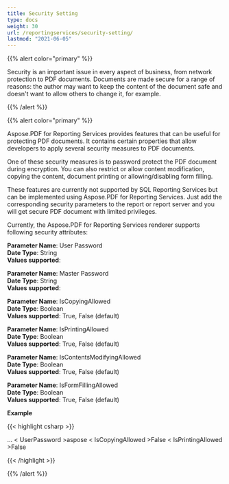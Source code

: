 ```yaml
---
title: Security Setting
type: docs
weight: 30
url: /reportingservices/security-setting/
lastmod: "2021-06-05"
---
```


{{% alert color="primary" %}}

Security is an important issue in every aspect of business, from network protection to PDF documents. Documents are made secure for a range of reasons: the author may want to keep the content of the document safe and doesn't want to allow others to change it, for example.

{{% /alert %}}

{{% alert color="primary" %}}

Aspose.PDF for Reporting Services provides features that can be useful for protecting PDF documents. It contains certain properties that allow developers to apply several security measures to PDF documents.

One of these security measures is to password protect the PDF document during encryption. You can also restrict or allow content modification, copying the content, document printing or allowing/disabling form filling.

These features are currently not supported by SQL Reporting Services but can be implemented using Aspose.PDF for Reporting Services. Just add the corresponding security parameters to the report or report server and you will get secure PDF document with limited privileges.

Currently, the Aspose.PDF for Reporting Services renderer supports following security attributes:

**Parameter Name**: User Password  
**Date Type**: String  
**Values supported**:  

**Parameter Name**: Master Password  
**Date Type**: String  
**Values supported**:  

**Parameter Name**: IsCopyingAllowed  
**Date Type**: Boolean  
**Values supported**: True, False (default)  

**Parameter Name**: IsPrintingAllowed  
**Date Type**: Boolean  
**Values supported**: True, False (default)  

**Parameter Name**: IsContentsModifyingAllowed  
**Date Type**: Boolean  
**Values supported**: True, False (default)  

**Parameter Name**: IsFormFillingAllowed  
**Date Type**: Boolean  
**Values supported**: True, False (default)  

**Example**

{{< highlight csharp >}}

<Render>
...
<Extension Name="APPDF" Type="Aspose.PDF.ReportingServices.Renderer,Aspose.PDF.ReportingServices">
<Configuration>
< UserPassword >aspose</UserPassword>
< IsCopyingAllowed >False</IsCopyingAllowed>
< IsPrintingAllowed >False</IsPrintingAllowed>
</Configuration>
</Extension>
</Render>

{{< /highlight >}}

{{% /alert %}}
